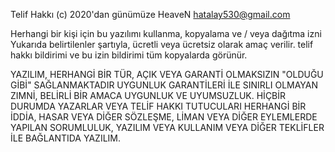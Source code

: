Telif Hakkı (c) 2020'dan günümüze HeaveN <hatalay530@gmail.com>

Herhangi bir kişi için bu yazılımı kullanma, kopyalama ve / veya dağıtma izni 
Yukarıda belirtilenler şartıyla, ücretli veya ücretsiz olarak amaç verilir. 
telif hakkı bildirimi ve bu izin bildirimi tüm kopyalarda görünür.

YAZILIM, HERHANGİ BİR TÜR, AÇIK VEYA GARANTİ OLMAKSIZIN "OLDUĞU GİBİ" SAĞLANMAKTADIR
UYGUNLUK GARANTİLERİ İLE SINIRLI OLMAYAN ZIMNİ,
BELİRLİ BİR AMACA UYGUNLUK VE UYUMSUZLUK. HİÇBİR DURUMDA
YAZARLAR VEYA TELİF HAKKI TUTUCULARI HERHANGİ BİR İDDİA, HASAR VEYA DİĞER
SÖZLEŞME, LİMAN VEYA DİĞER EYLEMLERDE YAPILAN SORUMLULUK,
YAZILIM VEYA KULLANIM VEYA DİĞER TEKLİFLER İLE BAĞLANTIDA
YAZILIM.